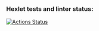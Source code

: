 ### Hexlet tests and linter status:
[![Actions Status](https://github.com/Zorinap330/python-project-49/workflows/hexlet-check/badge.svg)](https://github.com/Zorinap330/python-project-49/actions)